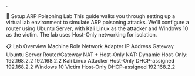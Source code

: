 .

🧪 Setup ARP Poisoning Lab
This guide walks you through setting up a virtual lab environment to simulate ARP poisoning attacks. We'll configure a router using Ubuntu Server, with Kali Linux as the attacker and Windows 10 as the victim. The lab uses Host-Only networking for isolation.

📋 Lab Overview
Machine	Role	Network Adapter	IP Address	Gateway
Ubuntu Server	Router/Gateway	NAT + Host-Only	NAT: Dynamic
Host-Only: 192.168.2.2	192.168.2.2
Kali Linux	Attacker	Host-Only	DHCP-assigned	192.168.2.2
Windows 10	Victim	Host-Only	DHCP-assigned	192.168.2.2

